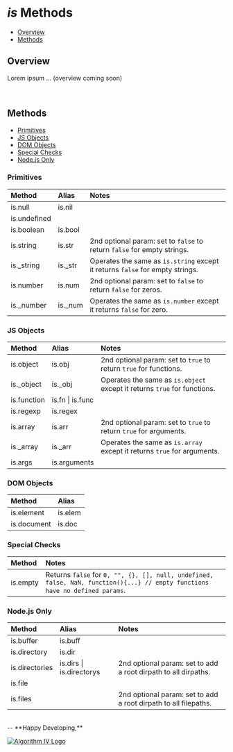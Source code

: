 # _is_ Methods
- [Overview](#overview)
- [Methods](#methods)

<a name="overview"></a>

## Overview
Lorem ipsum ... (overview coming soon)


<a name="methods"></a>
<br />
## Methods
- [Primitives](#methods-primitives)
- [JS Objects](#methods-js-objects)
- [DOM Objects](#methods-dom-objects)
- [Special Checks](#methods-special)
- [Node.js Only](#methods-node)

<a name="methods-primitives"></a>
### Primitives

| Method       | Alias   | Notes       |
| :----------- | :------ | :---------- |
| is.null      | is.nil  |             |
| is.undefined |         |             |
| is.boolean   | is.bool |             |
| is.string    | is.str  | 2nd optional param: set to ``` false ``` to return ``` false ``` for empty strings. |
| is._string   | is._str | Operates the same as ``` is.string ``` except it returns ``` false ``` for empty strings. |
| is.number    | is.num  | 2nd optional param: set to ``` false ``` to return ``` false ``` for zeros. |
| is._number   | is._num | Operates the same as ``` is.number ``` except it returns ``` false ``` for zero. |

<a name="methods-js-objects"></a>
### JS Objects

| Method      | Alias    | Notes         |
| :---------- | :------- | :------------ |
| is.object   | is.obj   | 2nd optional param: set to ``` true ``` to return ``` true ``` for functions. |
| is._object  | is._obj  | Operates the same as ``` is.object ``` except it returns ``` true ``` for functions. |
| is.function | is.fn &#124; is.func |   |
| is.regexp   | is.regex |               |
| is.array    | is.arr   | 2nd optional param: set to ``` true ``` to return ``` true ``` for arguments. |
| is._array   | is._arr  | Operates the same as ``` is.array ``` except it returns ``` true ``` for arguments. |
| is.args     | is.arguments |           |

<a name="methods-dom-objects"></a>
### DOM Objects

| Method      | Alias   |
| :---------- | :------ |
| is.element  | is.elem |
| is.document | is.doc  |

<a name="methods-special"></a>
### Special Checks

| Method   | Notes   |
| :------- | :------ |
| is.empty | Returns ``` false ``` for ``` 0, "", {}, [], null, undefined, false, NaN, function(){...} // empty functions have no defined params ```. |

<a name="methods-node"></a>
### Node.js Only

| Method         | Alias   | Notes       |
| :------------- | :------ | :---------- |
| is.buffer      | is.buff |             |
| is.directory   | is.dir  |             |
| is.directories | is.dirs &#124; is.directorys | 2nd optional param: set to add a root dirpath to all dirpaths. |
| is.file        |         |             |
| is.files       |         | 2nd optional param: set to add a root dirpath to all filepaths. |


<br />
--
**Happy Developing,**

<a href="http://www.algorithmiv.com/are"><img src="http://www.algorithmiv.com/images/aIV-logo.png" alt="Algorithm IV Logo" /></a>
